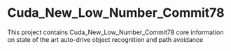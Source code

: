 # Cuda_New_Low_Number_Commit78
This project contains Cuda_New_Low_Number_Commit78 core information on state of the art auto-drive object recognition and path avoidance
